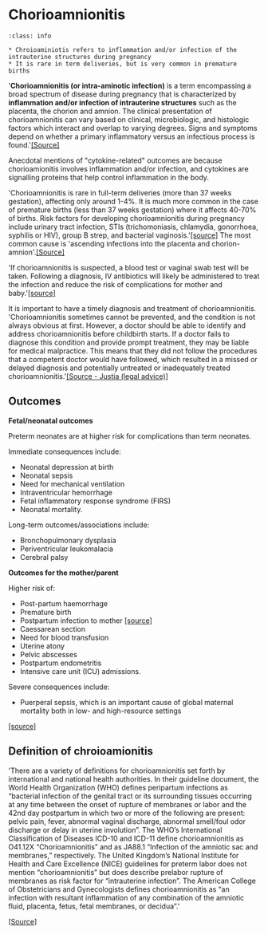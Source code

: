 # Chorioamnionitis

`````{admonition} Executive summary
:class: info

* Chroioaminiotis refers to inflammation and/or infection of the intrauterine structures during pregnancy
* It is rare in term deliveries, but is very common in premature births
`````

'**Chorioamnionitis (or intra-aminotic infection)** is a term encompassing a broad spectrum of disease during pregnancy that is characterized by **inflammation and/or infection of intrauterine structures** such as the placenta, the chorion and amnion. The clinical presentation of chorioamnionitis can vary based on clinical, microbiologic, and histologic factors which interact and overlap to varying degrees. Signs and symptoms depend on whether a primary inflammatory versus an infectious process is found.'[[Source]](https://doi.org/10.1016%2Fj.vaccine.2019.05.030)

Anecdotal mentions of "cytokine-related" outcomes are because chorioamionitis involves inflammation and/or infection, and cytokines are signalling proteins that help control inflammation in the body.

'Chorioamnionitis is rare in full-term deliveries (more than 37 weeks gestation), affecting only around 1-4%. It is much more common in the case of premature births (less than 37 weeks gestation) where it affects 40-70% of births. Risk factors for developing chorioamnionitis during pregnancy include urinary tract infection, STIs (trichomoniasis, chlamydia, gonorrhoea, syphilis or HIV), group B strep, and bacterial vaginosis.'[[source]](https://www.penningtonslaw.com/news-publications/latest-news/2023/intrauterine-infection-chorioamnionitis-diagnosis-treatment-and-complications) The most common cause is 'ascending infections into the placenta and chorion-amnion'.[[Source]](https://doi.org/10.1016%2Fj.vaccine.2019.05.030)

'If chorioamnionitis is suspected, a blood test or vaginal swab test will be taken. Following a diagnosis, IV antibiotics will likely be administered to treat the infection and reduce the risk of complications for mother and baby.'[[source]](https://www.penningtonslaw.com/news-publications/latest-news/2023/intrauterine-infection-chorioamnionitis-diagnosis-treatment-and-complications)

It is important to have a timely diagnosis and treatment of chorioamnionitis. 'Chorioamnionitis sometimes cannot be prevented, and the condition is not always obvious at first. However, a doctor should be able to identify and address chorioamnionitis before childbirth starts. If a doctor fails to diagnose this condition and provide prompt treatment, they may be liable for medical malpractice. This means that they did not follow the procedures that a competent doctor would have followed, which resulted in a missed or delayed diagnosis and potentially untreated or inadequately treated chorioamnionitis.'[[Source - Justia (legal advice)]](https://www.justia.com/birth-injuries/pregnancy-and-childbirth-complications/maternal-infections/chorioamnionitis/)

## Outcomes

**Fetal/neonatal outcomes**

Preterm neonates are at higher risk for complications than term neonates. 

Immediate consequences include:
* Neonatal depression at birth
* Neonatal sepsis
* Need for mechanical ventilation
* Intraventricular hemorrhage
* Fetal inflammatory response syndrome (FIRS)
* Neonatal mortality.

Long-term outcomes/associations include:
* Bronchopulmonary dysplasia
* Periventricular leukomalacia
* Cerebral palsy

**Outcomes for the mother/parent**

Higher risk of:
* Post-partum haemorrhage
* Premature birth
* Postpartum infection to mother [[source]](https://www.penningtonslaw.com/news-publications/latest-news/2023/intrauterine-infection-chorioamnionitis-diagnosis-treatment-and-complications)
* Caessarean section
* Need for blood transfusion
* Uterine atony
* Pelvic abscesses
* Postpartum endometritis
* Intensive care unit (ICU) admissions.

Severe consequences include:
* Puerperal sepsis, which is an important cause of global maternal mortality both in low- and high-resource settings

[[source]](https://doi.org/10.1016%2Fj.vaccine.2019.05.030)

## Definition of chroioamionitis

'There are a variety of definitions for chorioamnionitis set forth by international and national health authorities. In their guideline document, the World Health Organization (WHO) defines peripartum infections as “bacterial infection of the genital tract or its surrounding tissues occurring at any time between the onset of rupture of membranes or labor and the 42nd day postpartum in which two or more of the following are present: pelvic pain, fever, abnormal vaginal discharge, abnormal smell/foul odor discharge or delay in uterine involution”. The WHO’s International Classification of Diseases ICD-10 and ICD-11 define chorioamnionitis as O41.12X “Chorioamnionitis” and as JA88.1 “Infection of the amniotic sac and membranes,” respectively. The United Kingdom’s National Institute for Health and Care Excellence (NICE) guidelines for preterm labor does not mention “chorioamnionitis” but does describe prelabor rupture of membranes as risk factor for “intrauterine infection”. The American College of Obstetricians and Gynecologists defines chorioamnionitis as “an infection with resultant inflammation of any combination of the amniotic fluid, placenta, fetus, fetal membranes, or decidua”.'

[[Source]](https://doi.org/10.1016%2Fj.vaccine.2019.05.030)